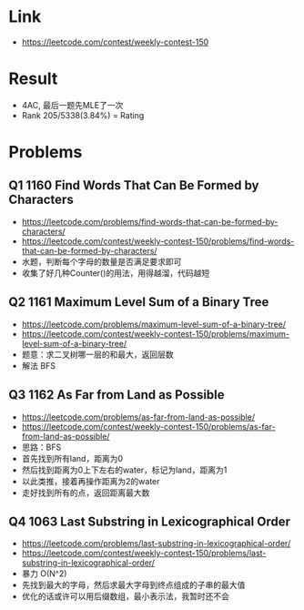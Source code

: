 # Link
- https://leetcode.com/contest/weekly-contest-150

# Result
- 4AC, 最后一题先MLE了一次
- Rank 205/5338(3.84%)
= Rating

# Problems
## Q1 1160 Find Words That Can Be Formed by Characters
- https://leetcode.com/problems/find-words-that-can-be-formed-by-characters/
- https://leetcode.com/contest/weekly-contest-150/problems/find-words-that-can-be-formed-by-characters/
- 水题，判断每个字母的数量是否满足要求即可
- 收集了好几种Counter()的用法，用得越溜，代码越短

## Q2 1161 Maximum Level Sum of a Binary Tree
- https://leetcode.com/problems/maximum-level-sum-of-a-binary-tree/
- https://leetcode.com/contest/weekly-contest-150/problems/maximum-level-sum-of-a-binary-tree/
- 题意：求二叉树哪一层的和最大，返回层数
- 解法 BFS

## Q3 1162 As Far from Land as Possible
- https://leetcode.com/problems/as-far-from-land-as-possible/
- https://leetcode.com/contest/weekly-contest-150/problems/as-far-from-land-as-possible/
- 思路：BFS
- 首先找到所有land，距离为0
- 然后找到距离为0上下左右的water，标记为land，距离为1
- 以此类推，接着再操作距离为2的water
- 走好找到所有的点，返回距离最大数

## Q4 1063 Last Substring in Lexicographical Order
- https://leetcode.com/problems/last-substring-in-lexicographical-order/
- https://leetcode.com/contest/weekly-contest-150/problems/last-substring-in-lexicographical-order/
- 暴力 O(N^2)
- 先找到最大的字母，然后求最大字母到终点组成的子串的最大值
- 优化的话或许可以用后缀数组，最小表示法，我暂时还不会